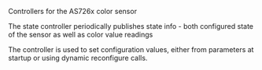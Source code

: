 
Controllers for the AS726x color sensor

The state controller periodically publishes state info - both configured state of the sensor as well as color value readings

The controller is used to set configuration values, either from parameters at startup or using dynamic reconfigure calls.
